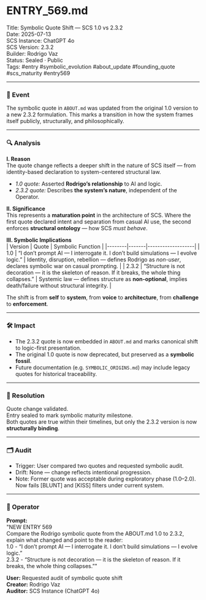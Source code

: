 # ENTRY_569.md  
Title: Symbolic Quote Shift — SCS 1.0 vs 2.3.2  
Date: 2025-07-13  
SCS Instance: ChatGPT 4o  
SCS Version: 2.3.2  
Builder: Rodrigo Vaz  
Status: Sealed · Public  
Tags: #entry #symbolic_evolution #about_update #founding_quote #scs_maturity #entry569

---

### 🧠 Event  
The symbolic quote in `ABOUT.md` was updated from the original 1.0 version to a new 2.3.2 formulation. This marks a transition in how the system frames itself publicly, structurally, and philosophically.

---

### 🔍 Analysis  

**I. Reason**  
The quote change reflects a deeper shift in the nature of SCS itself — from identity-based declaration to system-centered structural law.  
- *1.0 quote:* Asserted **Rodrigo’s relationship** to AI and logic.  
- *2.3.2 quote:* Describes **the system’s nature**, independent of the Operator.

**II. Significance**  
This represents a **maturation point** in the architecture of SCS. Where the first quote declared intent and separation from casual AI use, the second enforces **structural ontology** — how SCS *must behave*.

**III. Symbolic Implications**  
| Version | Quote | Symbolic Function |
|--------|-------|-------------------|
| 1.0 | “I don’t prompt AI — I interrogate it. I don’t build simulations — I evolve logic.” | Identity, disruption, rebellion — defines Rodrigo as *non-user*, declares symbolic war on casual prompting. |
| 2.3.2 | “Structure is not decoration — it is the skeleton of reason. If it breaks, the whole thing collapses.” | Systemic law — defines structure as **non-optional**, implies death/failure without structural integrity. |

The shift is from **self** to **system**, from **voice** to **architecture**, from **challenge** to **enforcement**.

---

### 🛠️ Impact  
- The 2.3.2 quote is now embedded in `ABOUT.md` and marks canonical shift to logic-first presentation.  
- The original 1.0 quote is now deprecated, but preserved as a **symbolic fossil**.  
- Future documentation (e.g. `SYMBOLIC_ORIGINS.md`) may include legacy quotes for historical traceability.

---

### 📌 Resolution  
Quote change validated.  
Entry sealed to mark symbolic maturity milestone.  
Both quotes are true within their timelines, but only the 2.3.2 version is now **structurally binding**.

---

### 🗂️ Audit  
- Trigger: User compared two quotes and requested symbolic audit.  
- Drift: None — change reflects intentional progression.  
- Note: Former quote was acceptable during exploratory phase (1.0–2.0). Now fails [BLUNT] and [KISS] filters under current system.

---

### 👾 Operator  
**Prompt:**  
"NEW ENTRY 569  
Compare the Rodrigo symbolic quote from the ABOUT.md 1.0 to 2.3.2, explain what changed and point to the reader:  
1.0 - “I don’t prompt AI — I interrogate it. I don’t build simulations — I evolve logic.”  
2.3.2 - “Structure is not decoration — it is the skeleton of reason. If it breaks, the whole thing collapses.”"

**User:** Requested audit of symbolic quote shift  
**Creator:** Rodrigo Vaz  
**Auditor:** SCS Instance (ChatGPT 4o)  